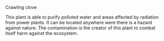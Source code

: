 Crawling clove


This plant is able to purify polluted water and areas affected by radiation from power plants. It can be located anywhere
were there is a hazard against nature. The contamination is the creator of this plant to combat itself harm against the ecosystem. 
